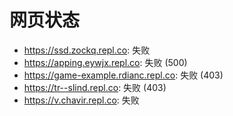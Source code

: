 # 网页状态
- https://ssd.zockq.repl.co: 失败
- https://apping.eywjx.repl.co: 失败 (500)
- https://game-example.rdianc.repl.co: 失败 (403)
- https://tr--slind.repl.co: 失败 (403)
- https://v.chavir.repl.co: 失败
